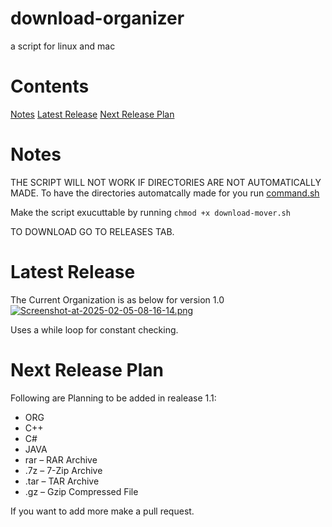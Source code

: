 # download-organizer
a script for linux and mac

# Contents
[Notes](#Notes)
[Latest Release](#latest-release)
[Next Release Plan](#next-release-plan)

# Notes
THE SCRIPT WILL NOT WORK IF DIRECTORIES ARE NOT AUTOMATICALLY MADE.
To have the directories automatcally made for you run [command.sh](command.sh)

Make the script exucuttable by running `chmod +x download-mover.sh`

TO DOWNLOAD GO TO RELEASES TAB.




# Latest Release
The Current Organization is as below for version 1.0
[![Screenshot-at-2025-02-05-08-16-14.png](https://i.postimg.cc/wTWm9kwN/Screenshot-at-2025-02-05-08-16-14.png)](https://postimg.cc/4m9d5pk4)

Uses a while loop for constant checking.

# Next Release Plan
Following are Planning to be added in realease 1.1:

- ORG
- C++
- C#
- JAVA
- rar – RAR Archive
- .7z – 7-Zip Archive
- .tar – TAR Archive
- .gz – Gzip Compressed File

If you want to add more make a pull request.
